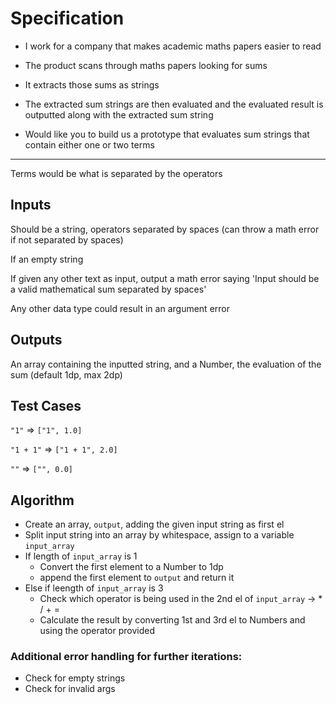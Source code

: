 # Specification

- I work for a company that makes academic maths papers easier to read

- The product scans through maths papers looking for sums

- It extracts those sums as strings

- The extracted sum strings are then evaluated and the evaluated result is outputted along with the extracted sum string

- Would like you to build us a prototype that evaluates sum strings that contain either one or two terms

-------------

Terms would be what is separated by the operators

## Inputs

Should be a string, operators separated by spaces (can throw a math error if not separated by spaces)

If an empty string

If given any other text as input, output a math error saying 'Input should be a valid mathematical sum separated by spaces'

Any other data type could result in an argument error 

## Outputs

An array containing the inputted string, and a Number, the evaluation of the sum (default 1dp, max 2dp)

## Test Cases

`"1"` => `["1", 1.0]`

`"1 + 1"` => `["1 + 1", 2.0]`

`""` => `["", 0.0]`

## Algorithm 

- Create an array, `output`, adding the given input string as first el
- Split input string into an array by whitespace, assign to a variable `input_array`
- If length of `input_array` is 1
  - Convert the first element to a Number to 1dp
  - append the first element to `output` and return it
- Else if leength of `input_array` is 3
  - Check which operator is being used in the 2nd el of `input_array` -> * / + =
  - Calculate the result by converting 1st and 3rd el to Numbers and using the operator provided


### Additional error handling for further iterations:

- Check for empty strings
- Check for invalid args  
  